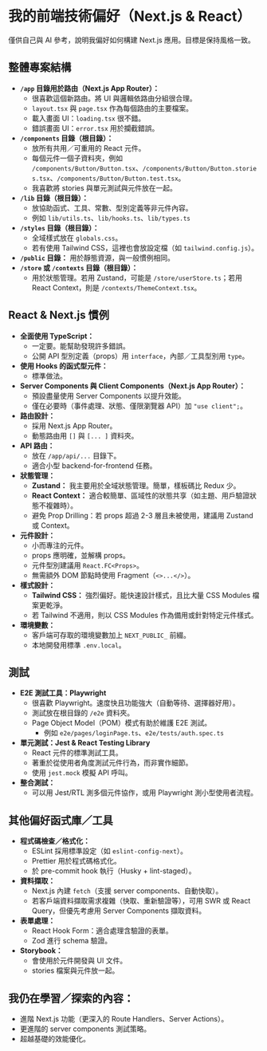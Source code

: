 # 我的前端技術偏好（Next.js & React）

僅供自己與 AI 參考，說明我偏好如何構建 Next.js 應用。目標是保持風格一致。

## 整體專案結構

- **`/app` 目錄用於路由（Next.js App Router）：**
  - 很喜歡這個新路由。將 UI 與邏輯依路由分組很合理。
  - `layout.tsx` 與 `page.tsx` 作為每個路由的主要檔案。
  - 載入畫面 UI：`loading.tsx` 很不錯。
  - 錯誤畫面 UI：`error.tsx` 用於攔截錯誤。
- **`/components` 目錄（根目錄）：**
  - 放所有共用／可重用的 React 元件。
  - 每個元件一個子資料夾，例如 `/components/Button/Button.tsx`、`/components/Button/Button.stories.tsx`、`/components/Button/Button.test.tsx`。
  - 我喜歡將 stories 與單元測試與元件放在一起。
- **`/lib` 目錄（根目錄）：**
  - 放協助函式、工具、常數、型別定義等非元件內容。
  - 例如 `lib/utils.ts`、`lib/hooks.ts`、`lib/types.ts`
- **`/styles` 目錄（根目錄）：**
  - 全域樣式放在 `globals.css`。
  - 若有使用 Tailwind CSS，這裡也會放設定檔（如 `tailwind.config.js`）。
- **`/public` 目錄：** 用於靜態資源，與一般慣例相同。
- **`/store` 或 `/contexts` 目錄（根目錄）：**
  - 用於狀態管理。若用 Zustand，可能是 `/store/userStore.ts`；若用 React Context，則是 `/contexts/ThemeContext.tsx`。

## React & Next.js 慣例

- **全面使用 TypeScript：**
  - 一定要。能幫助發現許多錯誤。
  - 公開 API 型別定義（props）用 `interface`，內部／工具型別用 `type`。
- **使用 Hooks 的函式型元件：**
  - 標準做法。
- **Server Components 與 Client Components（Next.js App Router）：**
  - 預設盡量使用 Server Components 以提升效能。
  - 僅在必要時（事件處理、狀態、僅限瀏覽器 API）加 `"use client";`。
- **路由設計：**
  - 採用 Next.js App Router。
  - 動態路由用 `[]` 與 `[... ]` 資料夾。
- **API 路由：**
  - 放在 `/app/api/...` 目錄下。
  - 適合小型 backend-for-frontend 任務。
- **狀態管理：**
  - **Zustand：** 我主要用於全域狀態管理。簡單，樣板碼比 Redux 少。
  - **React Context：** 適合較簡單、區域性的狀態共享（如主題、用戶驗證狀態不複雜時）。
  - 避免 Prop Drilling：若 props 超過 2-3 層且未被使用，建議用 Zustand 或 Context。
- **元件設計：**
  - 小而專注的元件。
  - props 應明確，並解構 props。
  - 元件型別建議用 `React.FC<Props>`。
  - 無需額外 DOM 節點時使用 Fragment（`<>...</>`）。
- **樣式設計：**
  - **Tailwind CSS：** 強烈偏好。能快速設計樣式，且比大量 CSS Modules 檔案更乾淨。
  - 若 Tailwind 不適用，則以 CSS Modules 作為備用或針對特定元件樣式。
- **環境變數：**
  - 客戶端可存取的環境變數加上 `NEXT_PUBLIC_` 前綴。
  - 本地開發用標準 `.env.local`。

## 測試

- **E2E 測試工具：Playwright**
  - 很喜歡 Playwright。速度快且功能強大（自動等待、選擇器好用）。
  - 測試放在根目錄的 `/e2e` 資料夾。
  - Page Object Model（POM）模式有助於維護 E2E 測試。
    - 例如 `e2e/pages/loginPage.ts`、`e2e/tests/auth.spec.ts`
- **單元測試：Jest & React Testing Library**
  - React 元件的標準測試工具。
  - 著重於從使用者角度測試元件行為，而非實作細節。
  - 使用 `jest.mock` 模擬 API 呼叫。
- **整合測試：**
  - 可以用 Jest/RTL 測多個元件協作，或用 Playwright 測小型使用者流程。

## 其他偏好函式庫／工具

- **程式碼檢查／格式化：**
  - ESLint 採用標準設定（如 `eslint-config-next`）。
  - Prettier 用於程式碼格式化。
  - 於 pre-commit hook 執行（Husky + lint-staged）。
- **資料擷取：**
  - Next.js 內建 `fetch`（支援 server components、自動快取）。
  - 若客戶端資料擷取需求複雜（快取、重新驗證等），可用 SWR 或 React Query，但優先考慮用 Server Components 擷取資料。
- **表單處理：**
  - React Hook Form：適合處理含驗證的表單。
  - Zod 進行 schema 驗證。
- **Storybook：**
  - 會使用於元件開發與 UI 文件。
  - stories 檔案與元件放一起。

## 我仍在學習／探索的內容：

- 進階 Next.js 功能（更深入的 Route Handlers、Server Actions）。
- 更進階的 server components 測試策略。
- 超越基礎的效能優化。
